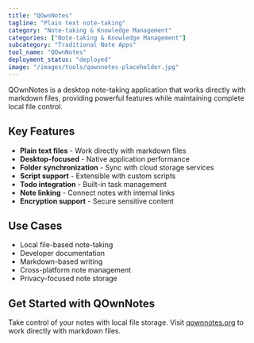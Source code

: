 ```yaml
---
title: "QOwnNotes"
tagline: "Plain text note-taking"
category: "Note-taking & Knowledge Management"
categories: ["Note-taking & Knowledge Management"]
subcategory: "Traditional Note Apps"
tool_name: "QOwnNotes"
deployment_status: "deployed"
image: "/images/tools/qownnotes-placeholder.jpg"
---
```

QOwnNotes is a desktop note-taking application that works directly with markdown files, providing powerful features while maintaining complete local file control.

## Key Features

- **Plain text files** - Work directly with markdown files
- **Desktop-focused** - Native application performance
- **Folder synchronization** - Sync with cloud storage services
- **Script support** - Extensible with custom scripts
- **Todo integration** - Built-in task management
- **Note linking** - Connect notes with internal links
- **Encryption support** - Secure sensitive content

## Use Cases

- Local file-based note-taking
- Developer documentation
- Markdown-based writing
- Cross-platform note management
- Privacy-focused note storage

## Get Started with QOwnNotes

Take control of your notes with local file storage. Visit [qownnotes.org](https://www.qownnotes.org) to work directly with markdown files.